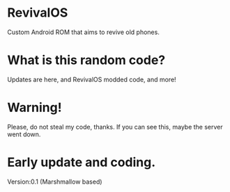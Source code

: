 # RevivalOS
Custom Android ROM that aims to revive old phones.
# What is this random code?
Updates are here, and RevivalOS modded code, and more!
# Warning!
Please, do not steal my code, thanks.
If you can see this, maybe the server went down.
# Early update and coding.
Version:0.1 (Marshmallow based)
